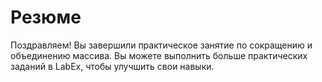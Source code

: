 # Резюме

Поздравляем! Вы завершили практическое занятие по сокращению и объединению массива. Вы можете выполнить больше практических заданий в LabEx, чтобы улучшить свои навыки.
